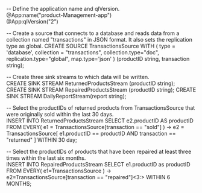 -- Define the application name and qlVersion. <br/>
@App:name("product-Management-app") <br/>
@App:qlVersion("2") <br/>

-- Create a source that connects to a database and reads data from a collection named "transactions" in JSON format. It also sets the replication type as global.
CREATE SOURCE TransactionsSource WITH (
type = 'database',
collection = "transactions",
collection.type="doc",
replication.type="global",
map.type='json'
) (productID string, transaction string);

-- Create three sink streams to which data will be written.  
CREATE SINK STREAM ReturnedProductsStream (productID string);
CREATE SINK STREAM RepairedProductsStream (productID string);
CREATE SINK STREAM DailyReportStream(report string);

-- Select the productIDs of returned products from TransactionsSource that were originally sold within the last 30 days.  
INSERT INTO ReturnedProductsStream
SELECT e2.productID AS productID
FROM EVERY( e1 = TransactionsSource[transaction == "sold"] ) -> e2 = TransactionsSource[ e1.productID == productID AND transaction == "returned" ] WITHIN 30 day;

-- Select the productIDs of products that have been repaired at least three times within the last six months.  
INSERT INTO RepairedProductsStream
SELECT e1.productID as productID
FROM EVERY( e1=TransactionsSource ) -> e2=TransactionsSource[transaction == "repaired"]<3:> WITHIN 6 MONTHS;
